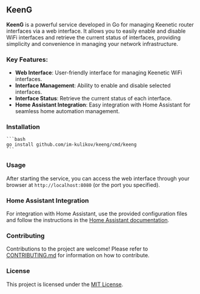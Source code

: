 ## KeenG

**KeenG** is a powerful service developed in Go for managing Keenetic router interfaces via a web interface. It allows you to easily enable and disable WiFi interfaces and retrieve the current status of interfaces, providing simplicity and convenience in managing your network infrastructure.

### Key Features:

- **Web Interface**: User-friendly interface for managing Keenetic WiFi interfaces.
- **Interface Management**: Ability to enable and disable selected interfaces.
- **Interface Status**: Retrieve the current status of each interface.
- **Home Assistant Integration**: Easy integration with Home Assistant for seamless home automation management.

### Installation

    ```bash
    go install github.com/im-kulikov/keeng/cmd/keeng
    ```

### Usage

After starting the service, you can access the web interface through your browser at `http://localhost:8080` (or the port you specified).

### Home Assistant Integration

For integration with Home Assistant, use the provided configuration files and follow the instructions in the [Home Assistant documentation](https://www.home-assistant.io/).

### Contributing

Contributions to the project are welcome! Please refer to [CONTRIBUTING.md](CONTRIBUTING.md) for information on how to contribute.

### License

This project is licensed under the [MIT License](LICENSE).
